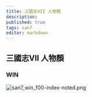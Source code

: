 ```yaml
---
title: 三國志VII 人物顏
description: 
published: true
tags: san7
editor: markdown
---
```


## 三國志VII 人物顏

### WIN

![san7_win_f00-index-noted.png](/assets/faces/00indexes/san7_win_f00-index-noted.png)
